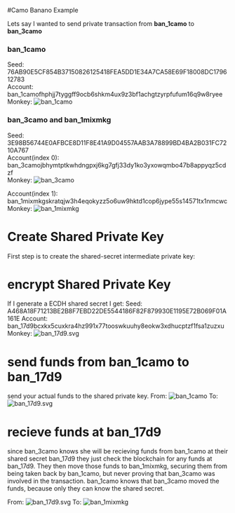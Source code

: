#Camo Banano Example

Lets say I wanted to send private transaction from **ban_1camo** to **ban_3camo**

### ban\_1camo
Seed:    76AB90E5CF854B37150826125418FEA5DD1E34A7CA58E69F18008DC179612783  
Account: ban_1camofhphjj7tyggff9ocb6shkm4ux9z3bf1achgtzyrpfufum16q9w8ryee  
Monkey:  ![ban_1camo](ban_1camo.svg "monKey")

### ban\_3camo and ban\_1mixmkg
Seed:    3E98B56744E0AFBCE8D11F8E41A9D04557AAB3A78899BD4BA2B031FC7210A767  
Account(index 0): ban_3camojbhymtptkwhdngpxj6kg7gfj33dy1ko3yxowqmbo47b8appyqz5cdzf  
Monkey:  ![ban_3camo](ban_3camo.svg "monKey")

Account(index 1): ban_1mixmkgskratqjw3h4eqokyzz5o6uw9hktd1cop6jype55s14571tx1nmcwc
Monkey:  ![ban_1mixmkg](ban_1mixmkg.svg "monKey")

# Create Shared Private Key

First step is to create the shared-secret intermediate private key:

# encrypt Shared Private Key
If I generate a ECDH shared secret I get:
Seed: A468A18F71213BE2B8F7EBD22DE5544186F82F879930E1195E72B069F01A161E
Account: ban_17d9bcxkx5cuxkra4hz991x77tooswkuuhy8eokw3xdhucptzf1fsa1zuzxu
Monkey:  ![ban_17d9.svg](ban_17d9.svg "monKey")

# send funds from ban_1camo to ban_17d9

send your actual funds to the shared private key.
From: ![ban_1camo](ban_1camo.svg "monKey")
To:   ![ban_17d9.svg](ban_17d9.svg "monKey")

# recieve funds at ban_17d9

since ban\_3camo knows she will be recieving funds from ban\_1camo at their shared secret ban\_17d9 they just check the blockchain for any funds at ban\_17d9.  They then move those funds to ban\_1mixmkg, securing them from being taken back by ban\_1camo, but never proving that ban\_3camo was involved in the transaction. ban\_1camo knows that ban\_3camo moved the funds, because only they can know the shared secret.


From:  ![ban_17d9.svg](ban_17d9.svg "monKey")
To:    ![ban_1mixmkg](ban_1mixmkg.svg "monKey")
